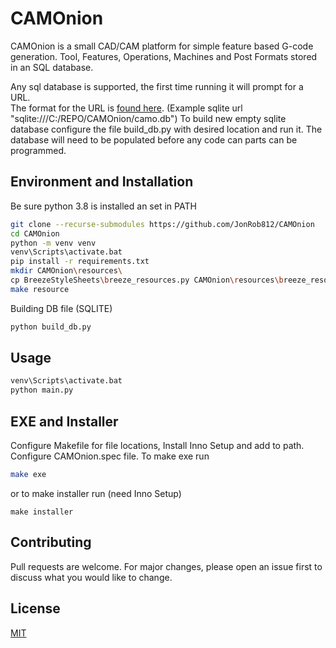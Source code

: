 # CAMOnion

CAMOnion is a small CAD/CAM platform for simple feature based G-code generation.
Tool, Features, Operations, Machines and Post Formats stored in an SQL database. 

Any sql database is supported, the first time running it will prompt for a URL.  
The format for the URL is [found here](https://docs.sqlalchemy.org/en/13/core/engines.html#database-urls).
(Example sqlite url "sqlite:///C:/REPO/CAMOnion/camo.db") To build new empty sqlite database configure the file build_db.py
with desired location and run it. 
The database will need to be populated before any code can parts can be programmed.

## Environment and Installation

Be sure python 3.8 is installed an set in PATH

```bash
git clone --recurse-submodules https://github.com/JonRob812/CAMOnion
cd CAMOnion
python -m venv venv
venv\Scripts\activate.bat
pip install -r requirements.txt
mkdir CAMOnion\resources\
cp BreezeStyleSheets\breeze_resources.py CAMOnion\resources\breeze_resources.py
make resource

```

Building DB file (SQLITE)

```bash
python build_db.py
```

## Usage

```bash
venv\Scripts\activate.bat
python main.py
```

## EXE and Installer
Configure Makefile for file locations, Install Inno Setup and add to path. Configure CAMOnion.spec file. To make exe
run 
```bash
make exe
```
or to make installer run (need Inno Setup)
```bash\
make installer
``` 

## Contributing
Pull requests are welcome. For major changes, please open an issue first to discuss what you would like to change.


## License
[MIT](https://choosealicense.com/licenses/mit/)